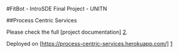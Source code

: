 #FitBot - IntroSDE Final Project - UNITN

##Process Centric Services

Please check the full [project documentation] [2].

Deployed on [https://process-centric-services.herokuapp.com/] [1]

[1]: https://process-centric-services.herokuapp.com/
[2]: https://github.com/trento-introsde-final/documentation
